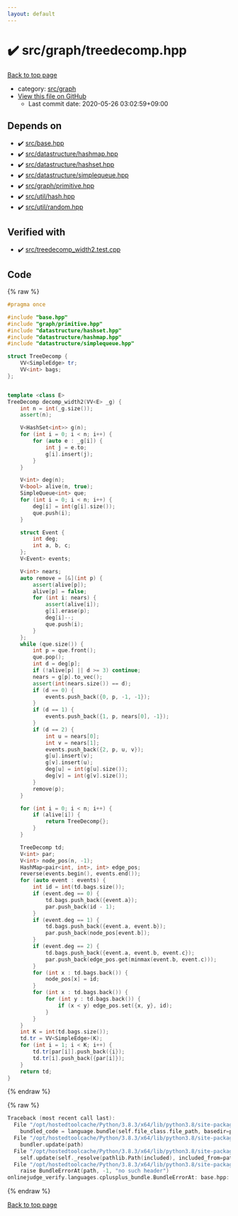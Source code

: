 ```yaml
---
layout: default
---
```


<!-- mathjax config similar to math.stackexchange -->
<script type="text/javascript" async
  src="https://cdnjs.cloudflare.com/ajax/libs/mathjax/2.7.5/MathJax.js?config=TeX-MML-AM_CHTML">
</script>
<script type="text/x-mathjax-config">
  MathJax.Hub.Config({
    TeX: { equationNumbers: { autoNumber: "AMS" }},
    tex2jax: {
      inlineMath: [ ['$','$'] ],
      processEscapes: true
    },
    "HTML-CSS": { matchFontHeight: false },
    displayAlign: "left",
    displayIndent: "2em"
  });
</script>

<script type="text/javascript" src="https://cdnjs.cloudflare.com/ajax/libs/jquery/3.4.1/jquery.min.js"></script>
<script src="https://cdn.jsdelivr.net/npm/jquery-balloon-js@1.1.2/jquery.balloon.min.js" integrity="sha256-ZEYs9VrgAeNuPvs15E39OsyOJaIkXEEt10fzxJ20+2I=" crossorigin="anonymous"></script>
<script type="text/javascript" src="../../../assets/js/copy-button.js"></script>
<link rel="stylesheet" href="../../../assets/css/copy-button.css" />


# :heavy_check_mark: src/graph/treedecomp.hpp

<a href="../../../index.html">Back to top page</a>

* category: <a href="../../../index.html#5442c8f317d712204bf06ed26672e17c">src/graph</a>
* <a href="{{ site.github.repository_url }}/blob/master/src/graph/treedecomp.hpp">View this file on GitHub</a>
    - Last commit date: 2020-05-26 03:02:59+09:00




## Depends on

* :heavy_check_mark: <a href="../base.hpp.html">src/base.hpp</a>
* :heavy_check_mark: <a href="../datastructure/hashmap.hpp.html">src/datastructure/hashmap.hpp</a>
* :heavy_check_mark: <a href="../datastructure/hashset.hpp.html">src/datastructure/hashset.hpp</a>
* :heavy_check_mark: <a href="../datastructure/simplequeue.hpp.html">src/datastructure/simplequeue.hpp</a>
* :heavy_check_mark: <a href="primitive.hpp.html">src/graph/primitive.hpp</a>
* :heavy_check_mark: <a href="../util/hash.hpp.html">src/util/hash.hpp</a>
* :heavy_check_mark: <a href="../util/random.hpp.html">src/util/random.hpp</a>


## Verified with

* :heavy_check_mark: <a href="../../../verify/src/treedecomp_width2.test.cpp.html">src/treedecomp_width2.test.cpp</a>


## Code

<a id="unbundled"></a>
{% raw %}
```cpp
#pragma once

#include "base.hpp"
#include "graph/primitive.hpp"
#include "datastructure/hashset.hpp"
#include "datastructure/hashmap.hpp"
#include "datastructure/simplequeue.hpp"

struct TreeDecomp {
    VV<SimpleEdge> tr;
    VV<int> bags;
};


template <class E>
TreeDecomp decomp_width2(VV<E> _g) {
    int n = int(_g.size());
    assert(n);

    V<HashSet<int>> g(n);
    for (int i = 0; i < n; i++) {
        for (auto e : _g[i]) {
            int j = e.to;
            g[i].insert(j);
        }
    }

    V<int> deg(n);
    V<bool> alive(n, true);
    SimpleQueue<int> que;
    for (int i = 0; i < n; i++) {
        deg[i] = int(g[i].size());
        que.push(i);
    }

    struct Event {
        int deg;
        int a, b, c;
    };
    V<Event> events;

    V<int> nears;
    auto remove = [&](int p) {
        assert(alive[p]);
        alive[p] = false;
        for (int i: nears) {
            assert(alive[i]);
            g[i].erase(p);
            deg[i]--;
            que.push(i);
        }
    };
    while (que.size()) {
        int p = que.front();
        que.pop();
        int d = deg[p];
        if (!alive[p] || d >= 3) continue;
        nears = g[p].to_vec();
        assert(int(nears.size()) == d);
        if (d == 0) {
            events.push_back({0, p, -1, -1});
        }
        if (d == 1) {
            events.push_back({1, p, nears[0], -1});
        }
        if (d == 2) {
            int u = nears[0];
            int v = nears[1];
            events.push_back({2, p, u, v});
            g[u].insert(v);
            g[v].insert(u);
            deg[u] = int(g[u].size());
            deg[v] = int(g[v].size());
        }
        remove(p);
    }

    for (int i = 0; i < n; i++) {
        if (alive[i]) {
            return TreeDecomp{};
        }
    }

    TreeDecomp td;
    V<int> par;
    V<int> node_pos(n, -1);
    HashMap<pair<int, int>, int> edge_pos;
    reverse(events.begin(), events.end());
    for (auto event : events) {
        int id = int(td.bags.size());
        if (event.deg == 0) {
            td.bags.push_back({event.a});
            par.push_back(id - 1);
        }
        if (event.deg == 1) {
            td.bags.push_back({event.a, event.b});
            par.push_back(node_pos[event.b]);
        }
        if (event.deg == 2) {
            td.bags.push_back({event.a, event.b, event.c});
            par.push_back(edge_pos.get(minmax(event.b, event.c)));
        }
        for (int x : td.bags.back()) {
            node_pos[x] = id;
        }
        for (int x : td.bags.back()) {
            for (int y : td.bags.back()) {
                if (x < y) edge_pos.set({x, y}, id);
            }
        }
    }
    int K = int(td.bags.size());
    td.tr = VV<SimpleEdge>(K);
    for (int i = 1; i < K; i++) {
        td.tr[par[i]].push_back({i});
        td.tr[i].push_back({par[i]});
    }
    return td;
}

```
{% endraw %}

<a id="bundled"></a>
{% raw %}
```cpp
Traceback (most recent call last):
  File "/opt/hostedtoolcache/Python/3.8.3/x64/lib/python3.8/site-packages/onlinejudge_verify/docs.py", line 349, in write_contents
    bundled_code = language.bundle(self.file_class.file_path, basedir=pathlib.Path.cwd())
  File "/opt/hostedtoolcache/Python/3.8.3/x64/lib/python3.8/site-packages/onlinejudge_verify/languages/cplusplus.py", line 185, in bundle
    bundler.update(path)
  File "/opt/hostedtoolcache/Python/3.8.3/x64/lib/python3.8/site-packages/onlinejudge_verify/languages/cplusplus_bundle.py", line 307, in update
    self.update(self._resolve(pathlib.Path(included), included_from=path))
  File "/opt/hostedtoolcache/Python/3.8.3/x64/lib/python3.8/site-packages/onlinejudge_verify/languages/cplusplus_bundle.py", line 187, in _resolve
    raise BundleErrorAt(path, -1, "no such header")
onlinejudge_verify.languages.cplusplus_bundle.BundleErrorAt: base.hpp: line -1: no such header

```
{% endraw %}

<a href="../../../index.html">Back to top page</a>

